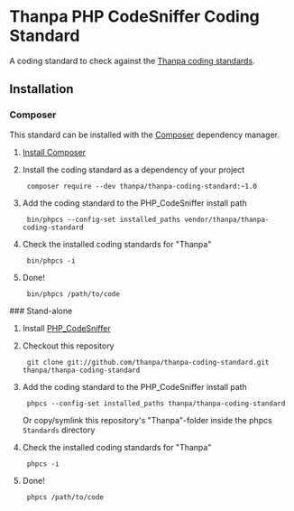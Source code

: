 # Thanpa PHP CodeSniffer Coding Standard

A coding standard to check against the [Thanpa coding standards](http://www.thanpa.com/standards.html).

## Installation

### Composer

This standard can be installed with the [Composer](https://getcomposer.org/) dependency manager.

1. [Install Composer](https://getcomposer.org/doc/00-intro.md)

2. Install the coding standard as a dependency of your project

        composer require --dev thanpa/thanpa-coding-standard:~1.0

3. Add the coding standard to the PHP_CodeSniffer install path

        bin/phpcs --config-set installed_paths vendor/thanpa/thanpa-coding-standard

4. Check the installed coding standards for "Thanpa"

        bin/phpcs -i

5. Done!

        bin/phpcs /path/to/code

### Stand-alone

1. Install [PHP_CodeSniffer](https://github.com/squizlabs/PHP_CodeSniffer)

2. Checkout this repository

        git clone git://github.com/thanpa/thanpa-coding-standard.git thanpa/thanpa-coding-standard

3. Add the coding standard to the PHP_CodeSniffer install path

        phpcs --config-set installed_paths thanpa/thanpa-coding-standard

   Or copy/symlink this repository's "Thanpa"-folder inside the phpcs `Standards` directory

4. Check the installed coding standards for "Thanpa"

        phpcs -i

5. Done!

        phpcs /path/to/code
